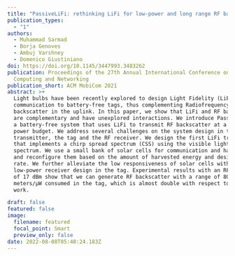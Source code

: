 ```yaml
---
title: "PassiveLiFi: rethinking LiFi for low-power and long range RF backscatter"
publication_types:
  - "1"
authors:
  - Muhammad Sarmad
  - Borja Genoves
  - Ambuj Varshney
  - Domenico Giustiniano
doi: https://doi.org/10.1145/3447993.3483262
publication: Proceedings of the 27th Annual International Conference on Mobile
  Computing and Networking
publication_short: ACM MobiCom 2021
abstract: >+
  Light bulbs have been recently explored to design Light Fidelity (LiFi)
  communication to battery-free tags, thus complementing Radiofrequency (RF)
  backscatter in the uplink. In this paper, we show that LiFi and RF backscatter
  are complementary and have unexplored interactions. We introduce PassiveLiFi,
  a battery-free system that uses LiFi to transmit RF backscatter at a meagre
  power budget. We address several challenges on the system design in the LiFi
  transmitter, the tag and the RF receiver. We design the first LiFi transmitter
  that implements a chirp spread spectrum (CSS) using the visible light
  spectrum. We use a small bank of solar cells for communication and harvesting
  and reconfigure them based on the amount of harvested energy and desired data
  rate. We further alleviate the low responsiveness of solar cells with a new
  low-power receiver design in the tag. Experimental results with an RF carrier
  of 17 dBm show that we can generate RF backscatter with a range of 80.3
  meters/μW consumed in the tag, which is almost double with respect to prior
  work.

draft: false
featured: false
image:
  filename: featured
  focal_point: Smart
  preview_only: false
date: 2022-08-08T05:40:24.183Z
---
```

